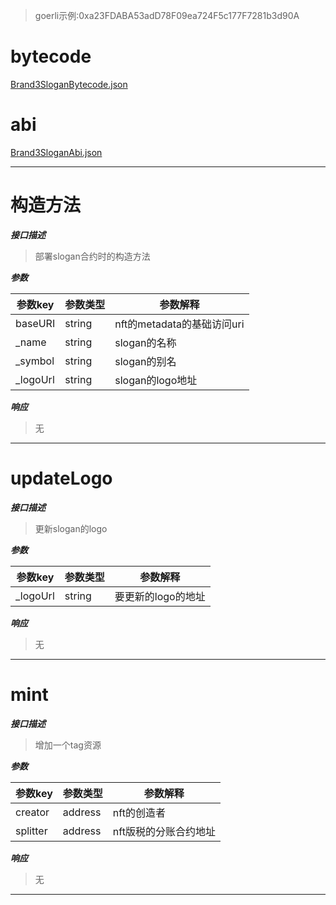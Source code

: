 > goerli示例:0xa23FDABA53adD78F09ea724F5c177F7281b3d90A

# bytecode

[Brand3SloganBytecode.json](Brand3SloganBytecode.json)

# abi
[Brand3SloganAbi.json](Brand3SloganAbi.json)

---

# 构造方法

***接口描述***
> 部署slogan合约时的构造方法

***参数***

| 参数key    | 参数类型   | 参数解释                 |
|----------|--------|----------------------|
| baseURI  | string | nft的metadata的基础访问uri |
| _name    | string | slogan的名称            |
| _symbol  | string | slogan的别名            |
| _logoUrl | string | slogan的logo地址        |

***响应***
> 无
---

# updateLogo

***接口描述***
> 更新slogan的logo

***参数***

| 参数key    | 参数类型   | 参数解释        |
|----------|--------|-------------|
| _logoUrl | string | 要更新的logo的地址 |

***响应***
> 无
---

# mint

***接口描述***
> 增加一个tag资源

***参数***

| 参数key    | 参数类型    | 参数解释         |
|----------|---------|--------------|
| creator  | address | nft的创造者      |
| splitter | address | nft版税的分账合约地址 |

***响应***
> 无
---